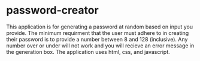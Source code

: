 # password-creator
This application is for generating a password at random based on input you provide. The minimum requirment that the user must adhere to in creating their password is to provide a number between 8 and 128 (inclusive). Any number over or under will not work and you will recieve an error message in the generation box. 
The application uses html, css, and javascript.